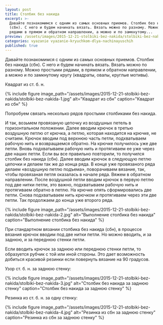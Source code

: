 ```yaml
---
layout: post
title: Столбик без накида
excerpt: >-
  Давайте познакомимся с одним из самых основных приемов. Столбик без накида
  (сбн). С него и будем начинать вязать. Вязать можно по разному. Можно простыми
  рядами в прямом и обратном направлении, а можно и по замкнутому...
preview: /assets/images/2015-12-21-stolbiki-bez-nakida/stolbiki-bez-nakida-preview.jpg
categories: vyazanie vyazanie-kryuchkom-dlya-nachinayuschih
published: true
---
```


Давайте познакомимся с одним из самых основных приемов. Столбик без накида (сбн). С него и будем начинать вязать. Вязать можно по разному. Можно простыми рядами, в прямом и обратном направлении, а можно и по замкнутому кругу (квадраты, овалы, круглые мотивы).

Квадрат из ст. б. н.

{% include figure image_path="/assets/images/2015-12-21-stolbiki-bez-nakida/stolbiki-bez-nakida-1.jpg" alt="Квадрат из сбн" caption="Квадрат из сбн" %}

Попробуем связать несколько рядов простыми столбиками без накида.

И так, возьмем провязаную цепочку из воздушных петель в горизонтальном положении. Далее вводим крючок в третью воздушную петлю от крючка, а петлю, которая находится на крючке, не считаем. Крючок вводим под верхнюю часть петли, подхватываем рабочую нить и возвращаемся обратно. На крючке получилось уже две петли. Вновь подхватываем рабочую нить и протягиваем ее уже через две наших петли. Если вы все правильно повторили, то получился столбик без накида (сбн). Далее вводим крючок в следующую петлю цепочки и делаем так же до конца ряда. В конце уже провязаного ряда делаем «воздушную петлю подъема», поворачиваем вязание, так, чтобы провязаная петля оказалась в начале ряда. Вяжем в обратном направлении. После воздушной петли вводим крючок в первую петлю под две нитки петли, это важно, подхватываем рабочую нить и протягиваем обратно в петлю. На крючке опять сформировались две петли. Снова подхватываем нить крючком и протягиваем через эти две петли. Так продолжаем до конца уже второго ряда.

{% include figure image_path="/assets/images/2015-12-21-stolbiki-bez-nakida/stolbiki-bez-nakida-2.jpg" alt="Выполнение столбика без накида" caption="Выполнение столбика без накида" %}

При стандартном вязании столбика без накида (сбн), в процессе вязания крючок вводим под две нитки петли. Но можно вводить, и за заднюю, и за переднюю стенки петли.

Если вводить крючок за заднюю или переднюю стенки петли, то образуется рубчик с той или иной стороны. Это дает возможность добиться красивой резинки если повернуть вязание на 90 градусов.

Узор ст. б. н. за заднюю стенку:

{% include figure image_path="/assets/images/2015-12-21-stolbiki-bez-nakida/stolbiki-bez-nakida-3.jpg" alt="Столбик без накида за заднюю стенку" caption="Столбик без накида за заднюю стенку" %}

Резинка из ст. б. н. за одну стенку:

{% include figure image_path="/assets/images/2015-12-21-stolbiki-bez-nakida/stolbiki-bez-nakida-4.jpg" alt="Резинка из сбн за заднюю стенку" caption="Резинка из сбн за заднюю стенку" %}
